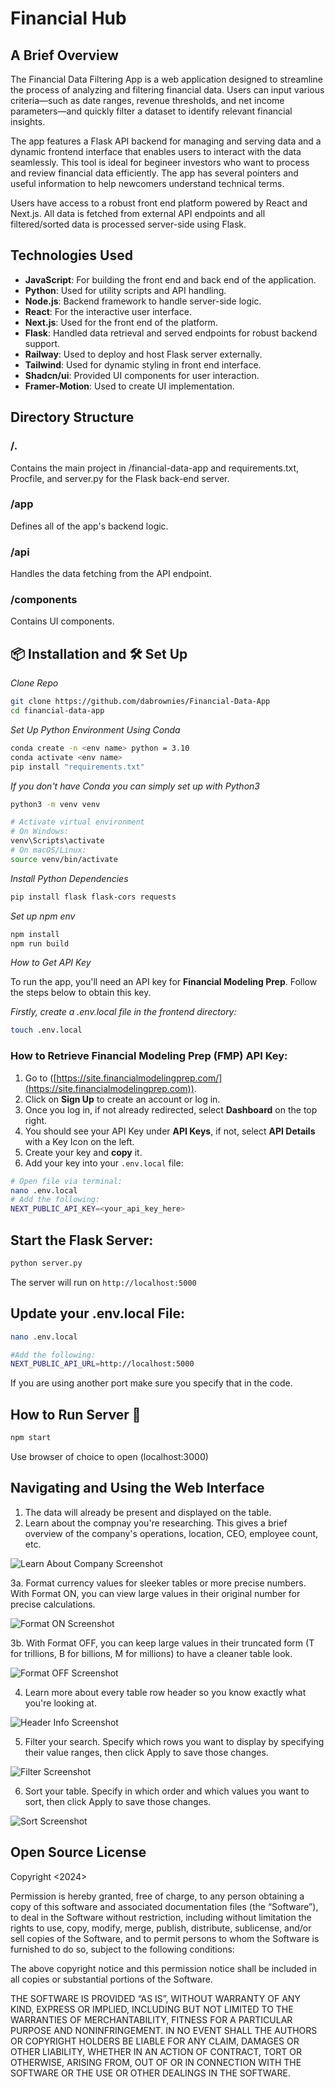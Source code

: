 # **Financial Hub**

## A Brief Overview

The Financial Data Filtering App is a web application designed to streamline the process of analyzing and filtering financial data. Users can input various criteria—such as date ranges, revenue thresholds, and net income parameters—and quickly filter a dataset to identify relevant financial insights.

The app features a Flask API backend for managing and serving data and a dynamic frontend interface that enables users to interact with the data seamlessly. This tool is ideal for begineer investors who want to process and review financial data efficiently. The app has several pointers and useful information to help newcomers understand technical terms.

Users have access to a robust front end platform powered by React and Next.js.
All data is fetched from external API endpoints and all filtered/sorted data is processed server-side using Flask.

## Technologies Used
- **JavaScript**: For building the front end and back end of the application.
- **Python**: Used for utility scripts and API handling.
- **Node.js**: Backend framework to handle server-side logic.
- **React**: For the interactive user interface.
- **Next.js**: Used for the front end of the platform.
- **Flask**: Handled data retrieval and served endpoints for robust backend support.
- **Railway**: Used to deploy and host Flask server externally.
- **Tailwind**: Used for dynamic styling in front end interface.
- **Shadcn/ui**: Provided UI components for user interaction.
- **Framer-Motion**: Used to create UI implementation.


## Directory Structure
### /.
Contains the main project in /financial-data-app and requirements.txt, Procfile, and server.py
for the Flask back-end server.
### /app
Defines all of the app's backend logic.
### /api
Handles the data fetching from the API endpoint.
### /components
Contains UI components.



## 📦 Installation and 🛠 Set Up
*Clone Repo*
```bash
git clone https://github.com/dabrownies/Financial-Data-App
cd financial-data-app
```

*Set Up Python Environment Using Conda*
```bash 
conda create -n <env name> python = 3.10
conda activate <env name> 
pip install "requirements.txt"
```

*If you don't have Conda you can simply set up with Python3*
```bash
python3 -m venv venv

# Activate virtual environment
# On Windows:
venv\Scripts\activate
# On macOS/Linux:
source venv/bin/activate
```

*Install Python Dependencies*
```bash 
pip install flask flask-cors requests
```



*Set up npm env*
```bash
npm install
npm run build
```

*How to Get API Key*

To run the app, you'll need an API key for **Financial Modeling Prep**. Follow the steps below to obtain this key.

*Firstly, create a .env.local file in the frontend directory:*
```bash
touch .env.local
```

### How to Retrieve Financial Modeling Prep (FMP) API Key:

1. Go to ([https://site.financialmodelingprep.com/](https://site.financialmodelingprep.com)).
2. Click on **Sign Up** to create an account or log in.
3. Once you log in, if not already redirected, select **Dashboard** on the top right.
4. You should see your API Key under **API Keys**, if not, select **API Details** with a Key Icon on the left.
5. Create your key and **copy** it.
6. Add your key into your `.env.local` file:
```bash
# Open file via terminal:
nano .env.local
# Add the following:
NEXT_PUBLIC_API_KEY=<your_api_key_here>
```

## Start the Flask Server:
```bash
python server.py
```
The server will run on ```http://localhost:5000```


## Update your .env.local File:
```bash
nano .env.local

#Add the following:
NEXT_PUBLIC_API_URL=http://localhost:5000
```
If you are using another port make sure you specify that in the code.


## How to Run Server 🚀
```bash
npm start
```
Use browser of choice to open
(localhost:3000)

## Navigating and Using the Web Interface

   1. The data will already be present and displayed on the table.
   2. Learn about the compnay you're researching. This gives a brief overview of the company's operations, location, CEO, employee count, etc.

   ![Learn About Company Screenshot](financial-data-app/public/images/LearnAboutCompany.png)

   3a. Format currency values for sleeker tables or more precise numbers. With Format ON, you can view large values in their original number for precise calculations.

   ![Format ON Screenshot](financial-data-app/public/images/FormatOn.png)

   3b. With Format OFF, you can keep large values in their truncated form (T for trillions, B for billions, M for millions) to have a cleaner table look.

   ![Format OFF Screenshot](financial-data-app/public/images/FormatOFF.png)

   4. Learn more about every table row header so you know exactly what you're looking at.

   ![Header Info Screenshot](financial-data-app/public/images/HeaderInfo.png)

   5. Filter your search. Specify which rows you want to display by specifying their value ranges, then click Apply to save those changes.

   ![Filter Screenshot](financial-data-app/public/images/Filter.png)

   6. Sort your table. Specify in which order and which values you want to sort, then click Apply to save those changes.

   ![Sort Screenshot](financial-data-app/public/images/Sort.png)


## Open Source License


Copyright <2024> <Adam Sadov>

Permission is hereby granted, free of charge, to any person obtaining a copy of this software and associated documentation files (the “Software”), to deal in the Software without restriction, including without limitation the rights to use, copy, modify, merge, publish, distribute, sublicense, and/or sell copies of the Software, and to permit persons to whom the Software is furnished to do so, subject to the following conditions:

The above copyright notice and this permission notice shall be included in all copies or substantial portions of the Software.

THE SOFTWARE IS PROVIDED “AS IS”, WITHOUT WARRANTY OF ANY KIND, EXPRESS OR IMPLIED, INCLUDING BUT NOT LIMITED TO THE WARRANTIES OF MERCHANTABILITY, FITNESS FOR A PARTICULAR PURPOSE AND NONINFRINGEMENT. IN NO EVENT SHALL THE AUTHORS OR COPYRIGHT HOLDERS BE LIABLE FOR ANY CLAIM, DAMAGES OR OTHER LIABILITY, WHETHER IN AN ACTION OF CONTRACT, TORT OR OTHERWISE, ARISING FROM, OUT OF OR IN CONNECTION WITH THE SOFTWARE OR THE USE OR OTHER DEALINGS IN THE SOFTWARE.
